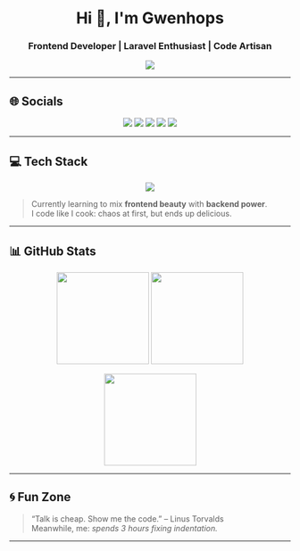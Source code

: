 <!-- 🌀 GITHUB PROFILE by ChatGPT -->
<h1 align="center">Hi 👋, I'm Gwenhops</h1>
<h3 align="center">Frontend Developer | Laravel Enthusiast | Code Artisan</h3>

<p align="center">
  <img src="https://readme-typing-svg.herokuapp.com?font=Fira+Code&weight=500&size=20&duration=4000&pause=1000&color=6A5ACD&center=true&vCenter=true&width=435&lines=Crafting+modern+UI+with+React;Brewing+backend+with+Laravel;Building+dreams+line+by+line">
</p>

---

## 🌐 Socials
<p align="center">
  <a href="https://discord.gg/B7eXEBWM7N"><img src="https://img.shields.io/badge/Discord-%237289DA.svg?logo=discord&logoColor=white"></a>
  <a href="https://www.facebook.com/profile.php?id=61559635629921"><img src="https://img.shields.io/badge/Facebook-%231877F2.svg?logo=Facebook&logoColor=white"></a>
  <a href="https://www.instagram.com/setengah_mie_ayam/"><img src="https://img.shields.io/badge/Instagram-%23E4405F.svg?logo=Instagram&logoColor=white"></a>
  <a href="https://www.youtube.com/@GwenhTop"><img src="https://img.shields.io/badge/YouTube-%23FF0000.svg?logo=YouTube&logoColor=white"></a>
  <a href="mailto:inigwenh@gmail.com"><img src="https://img.shields.io/badge/Email-D14836?logo=gmail&logoColor=white"></a>
</p>

---

## 💻 Tech Stack
<p align="center">
  <img src="https://skillicons.dev/icons?i=js,ts,react,nextjs,reactnative,html,css,php,laravel,java,git,github,gitlab,vscode" />
</p>

> Currently learning to mix **frontend beauty** with **backend power**.  
> I code like I cook: chaos at first, but ends up delicious.

---

## 📊 GitHub Stats
<p align="center">
  <img src="https://github-readme-stats.vercel.app/api?username=gwenhops&theme=tokyonight&hide_border=false&include_all_commits=true&count_private=true" height="165em" />
  <img src="https://nirzak-streak-stats.vercel.app/?user=gwenhops&theme=tokyonight&hide_border=false" height="165em" />
</p>

<p align="center">
  <img src="https://github-readme-stats.vercel.app/api/top-langs/?username=gwenhops&theme=tokyonight&hide_border=false&include_all_commits=true&count_private=true&layout=compact" height="165em" />
</p>

---

## 🌀 Fun Zone
> “Talk is cheap. Show me the code.” – Linus Torvalds  
> Meanwhile, me: *spends 3 hours fixing indentation.*

---

<!-- Proudly crafted with ❤️ and caffeine -->
